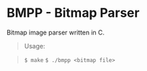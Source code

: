 # BMPP - Bitmap Parser
Bitmap image parser written in C.

> Usage:

> `$ make`
> `$ ./bmpp <bitmap file>`